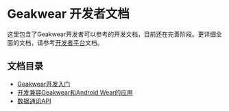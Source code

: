 # Geakwear 开发者文档

这里包含了Geakwear开发者可以参考的开发文档，目前还在完善阶段。更详细全面的文档，请参考[开发者平台][igeak-dev-site]文档。

## 文档目录

 - [Geakwear开发入门][getting-started]
 - [开发兼容Geakwear和Android Wear的应用][gms-compat]
 - [数据通讯API][wearable-api]

[igeak-dev-site]: http://developer.igeak.com/
[getting-started]: /doc/getting-started.md
[gms-compat]: /doc/gms-compat.md
[wearable-api]: /doc/wearable-api.md


